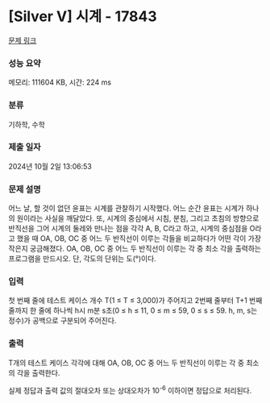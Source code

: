 # [Silver V] 시계 - 17843 

[문제 링크](https://www.acmicpc.net/problem/17843) 

### 성능 요약

메모리: 111604 KB, 시간: 224 ms

### 분류

기하학, 수학

### 제출 일자

2024년 10월 2일 13:06:53

### 문제 설명

<p>어느 날, 할 것이 없던 윤표는 시계를 관찰하기 시작했다. 어느 순간 윤표는 시계가 하나의 원이라는 사실을 깨달았다. 또, 시계의 중심에서 시침, 분침, 그리고 초침의 방향으로 반직선을 그어 시계의 둘레와 만나는 점을 각각 A, B, C라고 하고, 시계의 중심점을 O라고 했을 때 OA, OB, OC 중 어느 두 반직선이 이루는 각들을 비교하다가 어떤 각이 가장 작은지 궁금해졌다. OA, OB, OC 중 어느 두 반직선이 이루는 각 중 최소 각을 출력하는 프로그램을 만드시오. 단, 각도의 단위는 도(°)이다.</p>

### 입력 

 <p>첫 번째 줄에 테스트 케이스 개수 T(1 ≤ T ≤ 3,000)가 주어지고 2번째 줄부터 T+1 번째 줄까지 한 줄에 하나씩 h시 m분 s초(0 ≤ h ≤ 11, 0 ≤ m ≤ 59, 0 ≤ s ≤ 59. h, m, s는 정수)가 공백으로 구분되어 주어진다.</p>

### 출력 

 <p>T개의 테스트 케이스 각각에 대해 OA, OB, OC 중 어느 두 반직선이 이루는 각 중 최소의 각을 출력한다.</p>

<p>실제 정답과 출력 값의 절대오차 또는 상대오차가 10<sup>-6</sup> 이하이면 정답으로 처리된다.</p>

